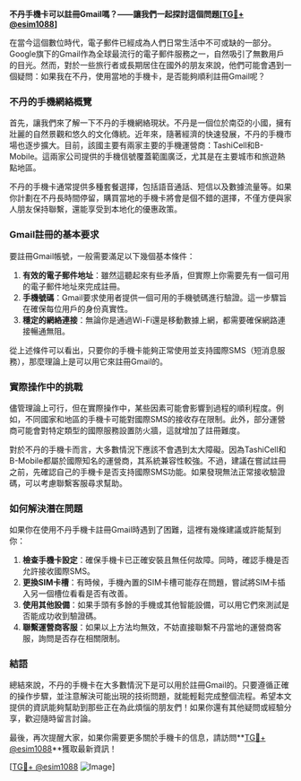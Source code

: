 **不丹手機卡可以註冊Gmail嗎？——讓我們一起探討這個問題[[TG💪+ @esim1088](https://t.me/s/esim1088)]**

在當今這個數位時代，電子郵件已經成為人們日常生活中不可或缺的一部分。Google旗下的Gmail作為全球最流行的電子郵件服務之一，自然吸引了無數用戶的目光。然而，對於一些旅行者或長期居住在國外的朋友來說，他們可能會遇到一個疑問：如果我在不丹，使用當地的手機卡，是否能夠順利註冊Gmail呢？

### 不丹的手機網絡概覽

首先，讓我們來了解一下不丹的手機網絡現狀。不丹是一個位於南亞的小國，擁有壯麗的自然景觀和悠久的文化傳統。近年來，隨著經濟的快速發展，不丹的手機市場也逐步擴大。目前，該國主要有兩家主要的手機運營商：TashiCell和B-Mobile。這兩家公司提供的手機信號覆蓋範圍廣泛，尤其是在主要城市和旅遊熱點地區。

不丹的手機卡通常提供多種套餐選擇，包括語音通話、短信以及數據流量等。如果你計劃在不丹長時間停留，購買當地的手機卡將會是個不錯的選擇，不僅方便與家人朋友保持聯繫，還能享受到本地化的優惠政策。

### Gmail註冊的基本要求

要註冊Gmail帳號，一般需要滿足以下幾個基本條件：

1. **有效的電子郵件地址**：雖然這聽起來有些矛盾，但實際上你需要先有一個可用的電子郵件地址來完成註冊。
2. **手機號碼**：Gmail要求使用者提供一個可用的手機號碼進行驗證。這一步驟旨在確保每位用戶的身份真實性。
3. **穩定的網絡連接**：無論你是通過Wi-Fi還是移動數據上網，都需要確保網路連接暢通無阻。

從上述條件可以看出，只要你的手機卡能夠正常使用並支持國際SMS（短消息服務），那麼理論上是可以用它來註冊Gmail的。

### 實際操作中的挑戰

儘管理論上可行，但在實際操作中，某些因素可能會影響到過程的順利程度。例如，不同國家和地區的手機卡可能對國際SMS的接收存在限制。此外，部分運營商可能會對特定類型的國際服務設置防火牆，這就增加了註冊難度。

對於不丹的手機卡而言，大多數情況下應該不會遇到太大障礙。因為TashiCell和B-Mobile都屬於國際知名的運營商，其系統兼容性較強。不過，建議在嘗試註冊之前，先確認自己的手機卡是否支持國際SMS功能。如果發現無法正常接收驗證碼，可以考慮聯繫客服尋求幫助。

### 如何解決潛在問題

如果你在使用不丹手機卡註冊Gmail時遇到了困難，這裡有幾條建議或許能幫到你：

1. **檢查手機卡設定**：確保手機卡已正確安裝且無任何故障。同時，確認手機是否允許接收國際SMS。
2. **更換SIM卡槽**：有時候，手機內置的SIM卡槽可能存在問題，嘗試將SIM卡插入另一個槽位看看是否有改善。
3. **使用其他設備**：如果手頭有多餘的手機或其他智能設備，可以用它們來測試是否能成功收到驗證碼。
4. **聯繫運營商客服**：如果以上方法均無效，不妨直接聯繫不丹當地的運營商客服，詢問是否存在相關限制。

### 結語

總結來說，不丹的手機卡在大多數情況下是可以用於註冊Gmail的。只要遵循正確的操作步驟，並注意解決可能出現的技術問題，就能輕鬆完成整個流程。希望本文提供的資訊能夠幫助到那些正在為此煩惱的朋友們！如果你還有其他疑問或經驗分享，歡迎隨時留言討論。

最後，再次提醒大家，如果你需要更多關於手機卡的信息，請訪問**[TG💪+ @esim1088](https://t.me/s/esim1088)**獲取最新資訊！

[[TG💪+ @esim1088](https://t.me/s/esim1088) ![Image](https://i.postimg.cc/4NQfJmqS/Snipaste-2025-05-13-00-14-12.png)]